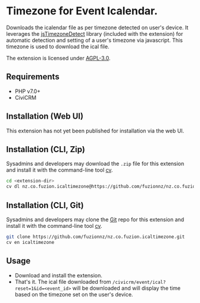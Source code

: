 # Timezone for Event Icalendar.

Downloads the icalendar file as per timezone detected on user's device. It leverages the [jsTimezoneDetect](https://github.com/pellepim/jstimezonedetect) library (included with the extension) for automatic detection and setting of a user's timezone via javascript. This timezone is used to download the ical file.


The extension is licensed under [AGPL-3.0](LICENSE.txt).

## Requirements

* PHP v7.0+
* CiviCRM

## Installation (Web UI)

This extension has not yet been published for installation via the web UI.

## Installation (CLI, Zip)

Sysadmins and developers may download the `.zip` file for this extension and
install it with the command-line tool [cv](https://github.com/civicrm/cv).

```bash
cd <extension-dir>
cv dl nz.co.fuzion.icaltimezone@https://github.com/fuzionnz/nz.co.fuzion.icaltimezone/archive/master.zip
```

## Installation (CLI, Git)

Sysadmins and developers may clone the [Git](https://en.wikipedia.org/wiki/Git) repo for this extension and
install it with the command-line tool [cv](https://github.com/civicrm/cv).

```bash
git clone https://github.com/fuzionnz/nz.co.fuzion.icaltimezone.git
cv en icaltimezone
```

## Usage

- Download and install the extension.
- That's it. The ical file downloaded from `/civicrm/event/ical?reset=1&id=<event_id>` will be downloaded and will display the time based on the timezone set on the user's device.
